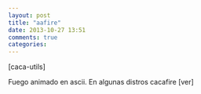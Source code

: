 ```yaml
---
layout: post
title: "aafire"
date: 2013-10-27 13:51
comments: true
categories: 
---
```

[caca-utils]

Fuego animado en ascii. En algunas distros cacafire [ver]

